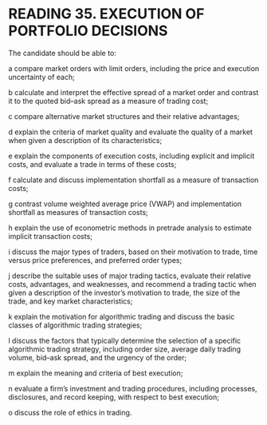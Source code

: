 # READING 35. EXECUTION OF PORTFOLIO DECISIONS

The candidate should be able to:

a compare market orders with limit orders, including the price and execution uncertainty of each;

b calculate and interpret the effective spread of a market order and contrast it to the quoted bid–ask spread as a measure of trading cost;

c compare alternative market structures and their relative advantages;

d explain the criteria of market quality and evaluate the quality of a market when given a description of its characteristics;

e explain the components of execution costs, including explicit and implicit costs, and evaluate a trade in terms of these costs;

f calculate and discuss implementation shortfall as a measure of transaction costs;

g contrast volume weighted average price (VWAP) and implementation shortfall as measures of transaction costs;

h explain the use of econometric methods in pretrade analysis to estimate implicit transaction costs;

i discuss the major types of traders, based on their motivation to trade, time versus price preferences, and preferred order types;

j describe the suitable uses of major trading tactics, evaluate their relative costs, advantages, and weaknesses, and recommend a trading tactic when given a description of the investor’s motivation to trade, the size of the trade, and key market characteristics;

k explain the motivation for algorithmic trading and discuss the basic classes of algorithmic trading strategies;

l discuss the factors that typically determine the selection of a specific algorithmic trading strategy, including order size, average daily trading volume, bid–ask spread, and the urgency of the order;

m explain the meaning and criteria of best execution;

n evaluate a firm’s investment and trading procedures, including processes, disclosures, and record keeping, with respect to best execution;

o discuss the role of ethics in trading.
